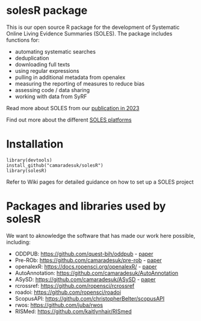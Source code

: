 # solesR package

This is our open source R package for the development of Systematic Online Living Evidence Summaries (SOLES). The package includes functions for:
- automating systematic searches
- deduplication
- downloading full texts
- using regular expressions
- pulling in additional metadata from openalex
- measuring the reporting of measures to reduce bias
- assessing code / data sharing
- working with data from SyRF

Read more about SOLES from our [publication in 2023](https://www.ncbi.nlm.nih.gov/pmc/articles/PMC10220429/) 

Find out more about the different [SOLES platforms](https://camaradesuk.github.io/soles-projects/)

# Installation

```{r}
library(devtools)
install_github("camaradesuk/solesR")
library(solesR)
```

Refer to Wiki pages for detailed guidance on how to set up a SOLES project

# Packages and libraries used by solesR
We want to aknowledge the software that has made our work here possible, including: 
- ODDPUB: https://github.com/quest-bih/oddpub - [paper](https://datascience.codata.org/articles/10.5334/dsj-2020-042)
- Pre-ROb: https://github.com/camaradesuk/pre-rob - [paper](https://www.ncbi.nlm.nih.gov/pmc/articles/PMC9298308/)
- openalexR: https://docs.ropensci.org/openalexR/ - [paper](https://journal.r-project.org/articles/RJ-2023-089/)
- AutoAnnotation: https://github.com/camaradesuk/AutoAnnotation 
- ASySD: https://github.com/camaradesuk/ASySD - [paper](https://bmcbiol.biomedcentral.com/articles/10.1186/s12915-023-01686-z)
- rcrossref: https://github.com/ropensci/rcrossref
- roadoi: https://github.com/ropensci/roadoi
- ScopusAPI: https://github.com/christopherBelter/scopusAPI
- rwos: https://github.com/juba/rwos
- RISMed: https://github.com/kaitlynhair/RISmed

